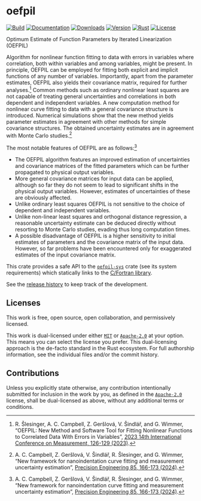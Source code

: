 # oefpil

[![Build][]](https://github.com/qu1x/oefpil/actions/workflows/build.yml)
[![Documentation][]](https://docs.rs/oefpil)
[![Downloads][]](https://crates.io/crates/oefpil)
[![Version][]](https://crates.io/crates/oefpil)
[![Rust][]](https://www.rust-lang.org)
[![License][]](https://opensource.org/licenses)

[Build]: https://github.com/qu1x/oefpil/actions/workflows/build.yml/badge.svg
[Documentation]: https://docs.rs/oefpil/badge.svg
[Downloads]: https://img.shields.io/crates/d/oefpil.svg
[Version]: https://img.shields.io/crates/v/oefpil.svg
[Rust]: https://img.shields.io/badge/rust-v1.82.0-brightgreen.svg
[License]: https://img.shields.io/badge/License-MIT%2FApache--2.0-blue.svg

Optimum Estimate of Function Parameters by Iterated Linearization (OEFPIL)

Algorithm for nonlinear function fitting to data with errors in variables where correlation,
both within variables and among variables, might be present. In principle, OEFPIL can be
employed for fitting both explicit and implicit functions of any number of variables.
Importantly, apart from the parameter estimates, OEFPIL also yields their covariance matrix,
required for further analyses.[^1] Common methods such as ordinary nonlinear least squares are
not capable of treating general uncertainties and correlations in both dependent and independent
variables. A new computation method for nonlinear curve fitting to data with a general
covariance structure is introduced. Numerical simulations show that the new method yields
parameter estimates in agreement with other methods for simple covariance structures. The
obtained uncertainty estimates are in agreement with Monte Carlo studies.[^2]

The most notable features of OEFPIL are as follows:[^2]

  * The OEFPIL algorithm features an improved estimation of uncertainties and covariance
    matrices of the fitted parameters which can be further propagated to physical output
    variables.
  * More general covariance matrices for input data can be applied, although so far they do not
    seem to lead to significant shifts in the physical output variables. However, estimates of
    uncertainties of these are obviously affected.
  * Unlike ordinary least squares OEFPIL is not sensitive to the choice of dependent and
    independent variables.
  * Unlike non-linear least squares and orthogonal distance regression, a reasonable uncertainty
    estimate can be deduced directly without resorting to Monte Carlo studies, evading thus long
    computation times.
  * A possible disadvantage of OEFPIL is a higher sensitivity to initial estimates of parameters
    and the covariance matrix of the input data. However, so far problems have been encountered
    only for exaggerated estimates of the input covariance matrix.

[^1]: R. Šlesinger, A. C. Campbell, Z. Geršlová, V. Šindlář, and G. Wimmer, “OEFPIL: New Method
and Software Tool for Fitting Nonlinear Functions to Correlated Data With Errors in Variables”,
[2023 14th International Conference on Measurement, 126-129
(2023)](https://doi.org/10.23919/MEASUREMENT59122.2023.10164444).

[^2]: A. C. Campbell, Z. Geršlová, V. Šindlář, R. Šlesinger, and G. Wimmer, “New framework for
nanoindentation curve fitting and measurement uncertainty estimation”, [Precision Engineering
85, 166-173 (2024)](https://doi.org/10.1016/j.precisioneng.2023.10.001).

This crate provides a safe API to the [`oefpil-sys`] crate (see its system requirements) which
statically links to the [C/Fortran library].

See the [release history](RELEASES.md) to keep track of the development.

[`oefpil-sys`]: https://crates.io/crates/oefpil-sys
[C/Fortran library]: https://gitlab.com/cmi6014/oefpil

## Licenses

This work is free, open source, open collaboration, and permissively licensed.

This work is dual-licensed under either [`MIT`] or [`Apache-2.0`] at your option. This means you can
select the license you prefer. This dual-licensing approach is the de-facto standard in the Rust
ecosystem. For full authorship information, see the individual files and/or the commit history.

[`MIT`]: LICENSE-MIT
[`Apache-2.0`]: LICENSE-APACHE

## Contributions

Unless you explicitly state otherwise, any contribution intentionally submitted for inclusion in the
work by you, as defined in the [`Apache-2.0`] license, shall be dual-licensed as above, without any
additional terms or conditions.
